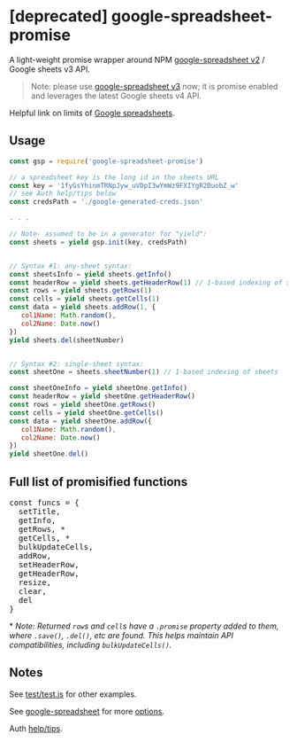 # [deprecated] google-spreadsheet-promise

A light-weight promise wrapper around NPM [google-spreadsheet v2](https://www.npmjs.com/package/google-spreadsheet/v/2.0.9) / Google sheets v3 API.

> Note: please use [google-spreadsheet v3](https://www.npmjs.com/package/google-spreadsheet) now; it is promise enabled and leverages the latest Google sheets v4 API.

Helpful link on limits of [Google spreadsheets](https://support.google.com/drive/answer/37603?hl=en).

## Usage

```javascript
const gsp = require('google-spreadsheet-promise')

// a spreadsheet key is the long id in the sheets URL
const key = '1fyGsYhinmTRNpJyw_uVDpI3wYmWz9FXIYgR2DuobZ_w'
// see Auth help/tips below
const credsPath = './google-generated-creds.json'

. . .

// Note- assumed to be in a generator for "yield":
const sheets = yield gsp.init(key, credsPath)


// Syntax #1: any-sheet syntax:
const sheetsInfo = yield sheets.getInfo()
const headerRow = yield sheets.getHeaderRow(1) // 1-based indexing of sheets
const rows = yield sheets.getRows(1)
const cells = yield sheets.getCells(1)
const data = yield sheets.addRow(1, {
   col1Name: Math.random(),
   col2Name: Date.now()
})
yield sheets.del(sheetNumber)


// Syntax #2: single-sheet syntax:
const sheetOne = sheets.sheetNumber(1) // 1-based indexing of sheets

const sheetOneInfo = yield sheetOne.getInfo()
const headerRow = yield sheetOne.getHeaderRow()
const rows = yield sheetOne.getRows()
const cells = yield sheetOne.getCells()
const data = yield sheetOne.addRow({
   col1Name: Math.random(),
   col2Name: Date.now()
})
yield sheetOne.del()
```

## Full list of promisified functions

<pre>
const funcs = {
  setTitle,
  getInfo,
  getRows, *
  getCells, *
  bulkUpdateCells,
  addRow,
  setHeaderRow,
  getHeaderRow,
  resize,
  clear,
  del
}
</pre>

\* _Note: Returned `row`s and `cell`s have a `.promise` property added to them, where `.save()`, `.del()`, etc are found. This helps maintain API compatibilities, including `bulkUpdateCells()`._

## Notes

See [test/test.js](./test/test.js) for other examples.

See [google-spreadsheet](https://www.npmjs.com/package/google-spreadsheet) for more [options](https://www.npmjs.com/package/google-spreadsheet#spreadsheetworksheet).

Auth [help/tips](https://www.npmjs.com/package/google-spreadsheet#service-account-recommended-method).
